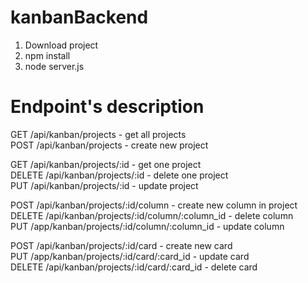 # kanbanBackend
1. Download project
2. npm install
3. node server.js

# Endpoint's description<br />
GET /api/kanban/projects - get all projects<br />
POST /api/kanban/projects - create new project<br />

GET /api/kanban/projects/:id - get one project<br />
DELETE /api/kanban/projects/:id - delete one project<br />
PUT /api/kanban/projects/:id - update project<br />

POST /api/kanban/projects/:id/column - create new column in project<br />
DELETE /api/kanban/projects/:id/column/:column_id - delete column<br />
PUT /app/kanban/projects/:id/column/:column_id - update column<br />

POST /api/kanban/projects/:id/card - create new card<br />
PUT /app/kanban/projects/:id/card/:card_id - update card<br />
DELETE /api/kanban/projects/:id/card/:card_id - delete card<br />
